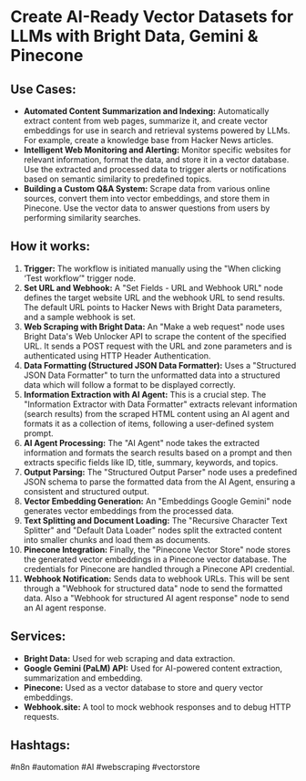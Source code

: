 # Create AI-Ready Vector Datasets for LLMs with Bright Data, Gemini & Pinecone

## Use Cases:

- **Automated Content Summarization and Indexing:** Automatically extract content from web pages, summarize it, and create vector embeddings for use in search and retrieval systems powered by LLMs. For example, create a knowledge base from Hacker News articles.
- **Intelligent Web Monitoring and Alerting:** Monitor specific websites for relevant information, format the data, and store it in a vector database. Use the extracted and processed data to trigger alerts or notifications based on semantic similarity to predefined topics.
- **Building a Custom Q&A System:** Scrape data from various online sources, convert them into vector embeddings, and store them in Pinecone. Use the vector data to answer questions from users by performing similarity searches.

## How it works:

1.  **Trigger:** The workflow is initiated manually using the "When clicking ‘Test workflow’" trigger node.
2.  **Set URL and Webhook:** A "Set Fields - URL and Webhook URL" node defines the target website URL and the webhook URL to send results.  The default URL points to Hacker News with Bright Data parameters, and a sample webhook is set.
3.  **Web Scraping with Bright Data:** An "Make a web request" node uses Bright Data's Web Unlocker API to scrape the content of the specified URL. It sends a POST request with the URL and zone parameters and is authenticated using HTTP Header Authentication.
4.  **Data Formatting (Structured JSON Data Formatter):** Uses a "Structured JSON Data Formatter" to turn the unformatted data into a structured data which will follow a format to be displayed correctly.
5.  **Information Extraction with AI Agent:** This is a crucial step. The "Information Extractor with Data Formatter" extracts relevant information (search results) from the scraped HTML content using an AI agent and formats it as a collection of items, following a user-defined system prompt.
6.  **AI Agent Processing:** The "AI Agent" node takes the extracted information and formats the search results based on a prompt and then extracts specific fields like ID, title, summary, keywords, and topics.
7. **Output Parsing:** The "Structured Output Parser" node uses a predefined JSON schema to parse the formatted data from the AI Agent, ensuring a consistent and structured output.
8. **Vector Embedding Generation:** An "Embeddings Google Gemini" node generates vector embeddings from the processed data.
9. **Text Splitting and Document Loading:** The "Recursive Character Text Splitter" and "Default Data Loader" nodes split the extracted content into smaller chunks and load them as documents.
10. **Pinecone Integration:** Finally, the "Pinecone Vector Store" node stores the generated vector embeddings in a Pinecone vector database. The credentials for Pinecone are handled through a Pinecone API credential.
11. **Webhook Notification:** Sends data to webhook URLs. This will be sent through a "Webhook for structured data" node to send the formatted data. Also a "Webhook for structured AI agent response" node to send an AI agent response.

## Services:

-   **Bright Data:** Used for web scraping and data extraction.
-   **Google Gemini (PaLM) API:** Used for AI-powered content extraction, summarization and embedding.
-   **Pinecone:** Used as a vector database to store and query vector embeddings.
-   **Webhook.site:** A tool to mock webhook responses and to debug HTTP requests.

## Hashtags:

#n8n #automation #AI #webscraping #vectorstore
